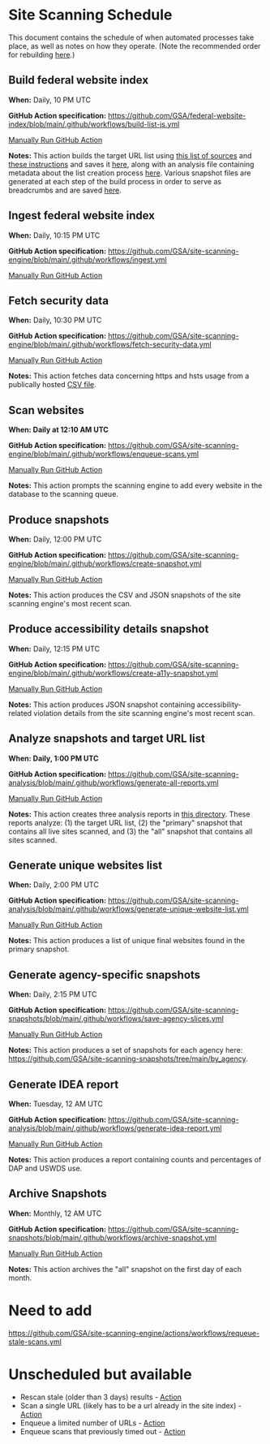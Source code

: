 # Site Scanning Schedule

This document contains the schedule of when automated processes take place, as well as notes on how they operate.  (Note the recommended order for rebuilding [here](https://github.com/GSA/site-scanning-documentation/blob/main/about/project-management/team-workflows.md#refresh-everything-in-the-system).)

## Build federal website index

**When:** Daily, 10 PM UTC

**GitHub Action specification:** https://github.com/GSA/federal-website-index/blob/main/.github/workflows/build-list-js.yml

[Manually Run GitHub Action](https://github.com/GSA/federal-website-index/actions/workflows/build-list-js.yml)

**Notes:** This action builds the target URL list using [this list of sources](https://github.com/GSA/federal-website-index/blob/main/builder/src/config/source-list.config.ts) and [these instructions](https://github.com/GSA/federal-website-index/blob/main/builder/src/main.ts) and saves it [here](https://github.com/GSA/federal-website-index/blob/main/data/site-scanning-target-url-list.csv), along with an analysis file containing metadata about the list creation process [here](https://github.com/GSA/federal-website-index/blob/main/data/site-scanning-target-url-list-analysis.csv). Various snapshot files are generated at each step of the build process in order to serve as breadcrumbs and are saved [here](https://github.com/GSA/federal-website-index/tree/main/data/process-snapshots).

## Ingest federal website index

**When:** Daily, 10:15 PM UTC

**GitHub Action specification:** https://github.com/GSA/site-scanning-engine/blob/main/.github/workflows/ingest.yml

[Manually Run GitHub Action](https://github.com/GSA/site-scanning-engine/actions/workflows/ingest.yml)

## Fetch security data

**When:** Daily, 10:30 PM UTC

**GitHub Action specification:** https://github.com/GSA/site-scanning-engine/blob/main/.github/workflows/fetch-security-data.yml

[Manually Run GitHub Action](https://github.com/GSA/site-scanning-engine/actions/workflows/fetch-security-data.yml)

**Notes:** This action fetches data concerning https and hsts usage from a publically hosted [CSV file](https://raw.githubusercontent.com/GSA/federal-website-index/main/data/dataset/cisa_https.csv).

## Scan websites

**When: Daily at 12:10 AM UTC**

**GitHub Action specification:** https://github.com/GSA/site-scanning-engine/blob/main/.github/workflows/enqueue-scans.yml

[Manually Run GitHub Action](https://github.com/GSA/site-scanning-engine/actions/workflows/enqueue-scans.yml)

**Notes:** This action prompts the scanning engine to add every website in the database to the scanning queue.

## Produce snapshots

**When:** Daily, 12:00 PM UTC

**GitHub Action specification:** https://github.com/GSA/site-scanning-engine/blob/main/.github/workflows/create-snapshot.yml

[Manually Run GitHub Action](https://github.com/GSA/site-scanning-engine/actions/workflows/create-snapshot.yml)

**Notes:** This action produces the CSV and JSON snapshots of the site scanning engine's most recent scan.

## Produce accessibility details snapshot

**When:** Daily, 12:15 PM UTC

**GitHub Action specification:** https://github.com/GSA/site-scanning-engine/blob/main/.github/workflows/create-a11y-snapshot.yml

[Manually Run GitHub Action](https://github.com/GSA/site-scanning-engine/actions/workflows/create-a11y-snapshot.yml)

**Notes:** This action produces JSON snapshot containing accessibility-related violation details from the site scanning engine's most recent scan.


## Analyze snapshots and target URL list

**When: Daily, 1:00 PM UTC**

**GitHub Action specification:** https://github.com/GSA/site-scanning-analysis/blob/main/.github/workflows/generate-all-reports.yml

[Manually Run GitHub Action](https://github.com/GSA/site-scanning-analysis/actions)

**Notes:** This action creates three analysis reports in [this directory](https://github.com/GSA/site-scanning-analysis/tree/main/reports). These reports analyze: (1) the target URL list, (2) the "primary" snapshot that contains all live sites scanned, and (3) the "all" snapshot that contains all sites scanned.


## Generate unique websites list

**When:** Daily, 2:00 PM UTC

**GitHub Action specification:** https://github.com/GSA/site-scanning-analysis/blob/main/.github/workflows/generate-unique-website-list.yml

[Manually Run GitHub Action](https://github.com/GSA/site-scanning-analysis/actions)

**Notes:** This action produces a list of unique final websites found in the primary snapshot.

## Generate agency-specific snapshots

**When:** Daily, 2:15 PM UTC

**GitHub Action specification:** https://github.com/GSA/site-scanning-snapshots/blob/main/.github/workflows/save-agency-slices.yml

[Manually Run GitHub Action](https://github.com/GSA/site-scanning-snapshots/actions)

**Notes:** This action produces a set of snapshots for each agency here: https://github.com/GSA/site-scanning-snapshots/tree/main/by_agency.

## Generate IDEA report

**When:** Tuesday, 12 AM UTC

**GitHub Action specification:** https://github.com/GSA/site-scanning-analysis/blob/main/.github/workflows/generate-idea-report.yml

[Manually Run GitHub Action](https://github.com/GSA/site-scanning-analysis/actions)

**Notes:** This action produces a report containing counts and percentages of DAP and USWDS use.

## Archive Snapshots

**When:** Monthly, 12 AM UTC

**GitHub Action specification:** https://github.com/GSA/site-scanning-snapshots/blob/main/.github/workflows/archive-snapshot.yml

[Manually Run GitHub Action](https://github.com/GSA/site-scanning-snapshots/actions)

**Notes:** This action archives the "all" snapshot on the first day of each month.


# Need to add 

https://github.com/GSA/site-scanning-engine/actions/workflows/requeue-stale-scans.yml

# Unscheduled but available

- Rescan stale (older than 3 days) results - [Action](https://github.com/GSA/site-scanning-engine/actions/workflows/requeue-stale-scans.yml)
- Scan a single URL (likely has to be a url already in the site index) - [Action](https://github.com/GSA/site-scanning-engine/actions/workflows/enqueue-site.yml)
- Enqueue a limited number of URLs - [Action](https://github.com/GSA/site-scanning-engine/actions/workflows/enqueue-limited-scans.yml)
- Enqueue scans that previously timed out - [Action](https://github.com/GSA/site-scanning-engine/actions/workflows/queue-primary-timeouts.yml)
